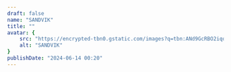 ```yaml
---
draft: false
name: "SANDVIK"
title: ""
avatar: {
    src: "https://encrypted-tbn0.gstatic.com/images?q=tbn:ANd9GcRBO2iqqcCk2uwWeuQH10nWN-mcu5OwgCxZtg&s",
    alt: "SANDVIK"
}
publishDate: "2024-06-14 00:20"
---
```

